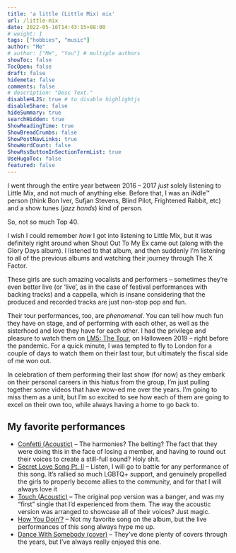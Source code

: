 ```yaml
---
title: 'a little (Little Mix) mix'
url: /little-mix
date: 2022-05-16T14:43:15+08:00
# weight: 1
tags: ["hobbies", "music"]
author: "Me"
# author: ["Me", "You"] # multiple authors
showToc: false
TocOpen: false
draft: false
hidemeta: false
comments: false
# description: "Desc Text."
disableHLJS: true # to disable highlightjs
disableShare: false
hideSummary: true
searchHidden: true
ShowReadingTime: true
ShowBreadCrumbs: false
ShowPostNavLinks: true
ShowWordCount: false
ShowRssButtonInSectionTermList: true
UseHugoToc: false
featured: false
---
```


I went through the entire year between 2016 – 2017 *just* solely listening to Little Mix, and not much of anything else. Before that, I was an iNdIe™ person (think Bon Iver, Sufjan Stevens, Blind Pilot, Frightened Rabbit, etc) and a show tunes (*jazz hands*) kind of person.

So, not so much Top 40.

I wish I could remember *how* I got into listening to Little Mix, but it was definitely right around when Shout Out To My Ex came out (along with the Glory Days album). I listened to that album, and then suddenly I’m listening to all of the previous albums and watching their journey through The X Factor.

These girls are such amazing vocalists and performers – sometimes they’re even better live (or ‘live’, as in the case of festival performances with backing tracks) and a cappella, which is insane considering that the produced and recorded tracks are just non-stop pop and fun.

Their tour performances, too, are *phenomenal*. You can tell how much fun they have on stage, and of performing with each other, as well as the sisterhood and love they have for each other. I had the privilege and pleasure to watch them on [LM5: The Tour](https://www.instagram.com/p/B4V1rQVHYaO/), on Halloween 2019 – right before the pandemic. For a quick minute, I was tempted to fly to London for a couple of days to watch them on their last tour, but ultimately the fiscal side of me won out.

In celebration of them performing their last show (for now) as they embark on their personal careers in this hiatus from the group, I’m just pulling together some videos that have wow-ed me over the years. I’m going to miss them as a unit, but I’m so excited to see how each of them are going to excel on their own too, while always having a home to go back to.

## My favorite performances

- [Confetti (Acoustic)](https://www.youtube.com/watch?v=j3GN_ZsgjOA) – The harmonies? The belting? The fact that they were doing this in the face of losing a member, and having to round out their voices to create a still-full sound? Holy shit.
- [Secret Love Song Pt. II](https://www.youtube.com/watch?v=Jtf4tuLn6ug) – Listen, I will go to battle for any performance of this song. It’s rallied so much LGBTQ+ support, and genuinely propelled the girls to properly become allies to the community, and for that I will always love it
- [Touch (Acoustic)](https://www.youtube.com/watch?v=KroQLUHVqk8) – The original pop version was a banger, and was my “first” single that I’d experienced from them. The way the acoustic version was arranged to showcase all of their voices? Just magic.
- [How You Doin’?](https://www.youtube.com/watch?v=J6RjeJsT0nc) – Not my favorite song on the album, but the live performances of this song always hype me up.
- [Dance With Somebody (cover)](https://www.youtube.com/watch?v=OyhgIuNoWvo) – They’ve done plenty of covers through the years, but I’ve always really enjoyed this one.